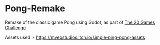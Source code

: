# Pong-Remake
Remake of the classic game Pong using Godot, as part of [The 20 Games Challenge](https://20_games_challenge.gitlab.io/).


Assets used :- https://myebstudios.itch.io/simple-ping-pong-assets
